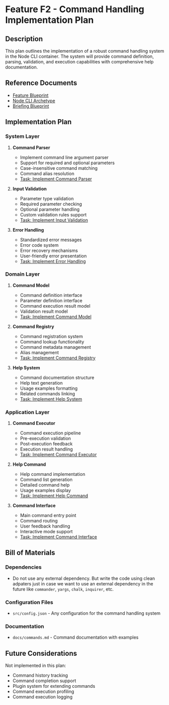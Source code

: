 # Feature F2 - Command Handling Implementation Plan

## Description

This plan outlines the implementation of a robust command handling system in the Node CLI container. The system will provide command definition, parsing, validation, and execution capabilities with comprehensive help documentation.

## Reference Documents

- [Feature Blueprint](/docs/f2-command-handling.blueprint.md)
- [Node CLI Archetype](/containers/c1-node-cli/docs/node-cli.archetype.md)
- [Briefing Blueprint](/docs/briefing.blueprint.md)

## Implementation Plan

### System Layer

1. **Command Parser**
   - Implement command line argument parser
   - Support for required and optional parameters
   - Case-insensitive command matching
   - Command alias resolution
   - [Task: Implement Command Parser](/containers/c1-node-cli/docs/f2/tasks/f2-1-command-parser.task.md)

2. **Input Validation**
   - Parameter type validation
   - Required parameter checking
   - Optional parameter handling
   - Custom validation rules support
   - [Task: Implement Input Validation](/containers/c1-node-cli/docs/f2/tasks/f2-2-input-validation.task.md)

3. **Error Handling**
   - Standardized error messages
   - Error code system
   - Error recovery mechanisms
   - User-friendly error presentation
   - [Task: Implement Error Handling](/containers/c1-node-cli/docs/f2/tasks/f2-3-error-handling.task.md)

### Domain Layer

1. **Command Model**
   - Command definition interface
   - Parameter definition interface
   - Command execution result model
   - Validation result model
   - [Task: Implement Command Model](/containers/c1-node-cli/docs/f2/tasks/f2-4-command-model.task.md)

2. **Command Registry**
   - Command registration system
   - Command lookup functionality
   - Command metadata management
   - Alias management
   - [Task: Implement Command Registry](/containers/c1-node-cli/docs/f2/tasks/f2-5-command-registry.task.md)

3. **Help System**
   - Command documentation structure
   - Help text generation
   - Usage examples formatting
   - Related commands linking
   - [Task: Implement Help System](/containers/c1-node-cli/docs/f2/tasks/f2-6-help-system.task.md)

### Application Layer

1. **Command Executor**
   - Command execution pipeline
   - Pre-execution validation
   - Post-execution feedback
   - Execution result handling
   - [Task: Implement Command Executor](/containers/c1-node-cli/docs/f2/tasks/f2-7-command-executor.task.md)

2. **Help Command**
   - Help command implementation
   - Command list generation
   - Detailed command help
   - Usage examples display
   - [Task: Implement Help Command](/containers/c1-node-cli/docs/f2/tasks/f2-8-help-command.task.md)

3. **Command Interface**
   - Main command entry point
   - Command routing
   - User feedback handling
   - Interactive mode support
   - [Task: Implement Command Interface](/containers/c1-node-cli/docs/f2/tasks/f2-9-command-interface.task.md)

## Bill of Materials

### Dependencies

- Do not use any external dependency. But write the code using clean adpaters just in case we want to use an external dependency in the future like `commander`, `yargs`, `chalk`, `inquirer`, etc.

### Configuration Files

- `src/config.json` - Any configuration for the command handling system

### Documentation

- `docs/commands.md` - Command documentation with examples

## Future Considerations

Not implemented in this plan:

- Command history tracking
- Command completion support
- Plugin system for extending commands
- Command execution profiling
- Command execution logging
